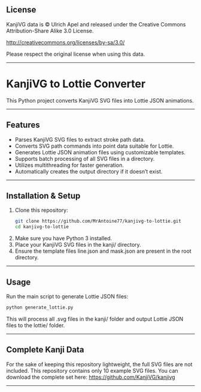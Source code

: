 ## License

KanjiVG data is © Ulrich Apel and released under the Creative Commons Attribution-Share Alike 3.0 License.

http://creativecommons.org/licenses/by-sa/3.0/

Please respect the original license when using this data.

---

# KanjiVG to Lottie Converter

This Python project converts KanjiVG SVG files into Lottie JSON animations.

---

## Features

- Parses KanjiVG SVG files to extract stroke path data.
- Converts SVG path commands into point data suitable for Lottie.
- Generates Lottie JSON animation files using customizable templates.
- Supports batch processing of all SVG files in a directory.
- Utilizes multithreading for faster generation.
- Automatically creates the output directory if it doesn’t exist.

---

## Installation & Setup

1. Clone this repository:
   ```bash
   git clone https://github.com/MrAntoine77/kanjivg-to-lottie.git
   cd kanjivg-to-lottie
   ```
2. Make sure you have Python 3 installed.
3. Place your KanjiVG SVG files in the kanji/ directory.
4. Ensure the template files line.json and mask.json are present in the root directory.

---

## Usage

Run the main script to generate Lottie JSON files:
   ```bash
   python generate_lottie.py
   ```
This will process all .svg files in the kanji/ folder and output Lottie JSON files to the lottie/ folder.

---

## Complete Kanji Data

For the sake of keeping this repository lightweight, the full SVG files are not included.
This repository contains only 10 example SVG files.
You can download the complete set here:
https://github.com/KanjiVG/kanjivg

---
